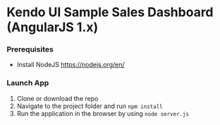 # Kendo UI Sample Sales Dashboard (AngularJS 1.x)

### Prerequisites

- Install NodeJS https://nodejs.org/en/

### Launch App

1. Clone or download the repo
2. Navigate to the project folder and run `npm install`
3. Run the application in the browser by using `node server.js`
